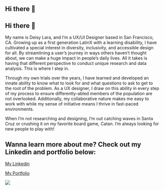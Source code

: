 ## Hi there 👋

## Hi there 👋

<p> My name is Deisy Lara, and I’m a UX/UI Designer based in San Francisco, CA. Growing up as a first generation LatinX with a learning disability, I have cultivated a special interest in diversity, inclusivity, and accessible design for all. By streamlining a user’s journey in ways others haven’t thought about, we can make a huge impact in people’s daily lives. All it takes is having that different perspective to conduct unique research and data analysis. This is where I step in.


Through my own trials over the years, I have learned and developed an innate ability to know what to look for and what questions to ask to get to the root of the problem. As a UX designer, I draw on this ability in every step of my process to ensure differently-abled members of the population are not overlooked. Additionally, my collaborative nature makes me easy to work with while my sense of initiative means I thrive in fast-paced environments.


When I’m not researching and designing, I’m out catching waves in Santa Cruz or crushing it on my favorite board game, Catan. I’m always looking for new people to play with!</p>

<h2>Wanna learn more about me? Check out my Linkedin and portfolio below: </h2>
    <p><a href="www.linkedin.com/in/deisy-lara">My Linkedin</a></p>
    <p><a href="www.deisydesigns.com/">My Portfolio</a></p>
    <img src="https://github-readme-stats.vercel.app/api?username=your-github-username&show_icons=true&theme=radical" /><!--

